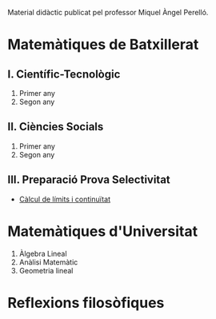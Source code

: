 Material didàctic publicat pel professor Miquel Àngel Perelló.

# Matemàtiques de Batxillerat

## I. Científic-Tecnològic

1. Primer any
2. Segon any

## II. Ciències Socials

1. Primer any
2. Segon any

## III. Preparació Prova Selectivitat

* [Càlcul de límits i continuïtat](https://github.com/maperello/maperello.github.io/edit/main/funcTeo.pdf)

# Matemàtiques d'Universitat

1. Àlgebra Lineal
2. Anàlisi Matemàtic
3. Geometria lineal

# Reflexions filosòfiques
